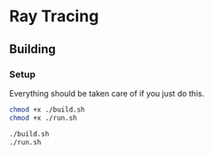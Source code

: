 # Ray Tracing

## Building

### Setup

Everything should be taken care of if you just do this.

```sh
chmod +x ./build.sh
chmod +x ./run.sh

./build.sh
./run.sh
```
